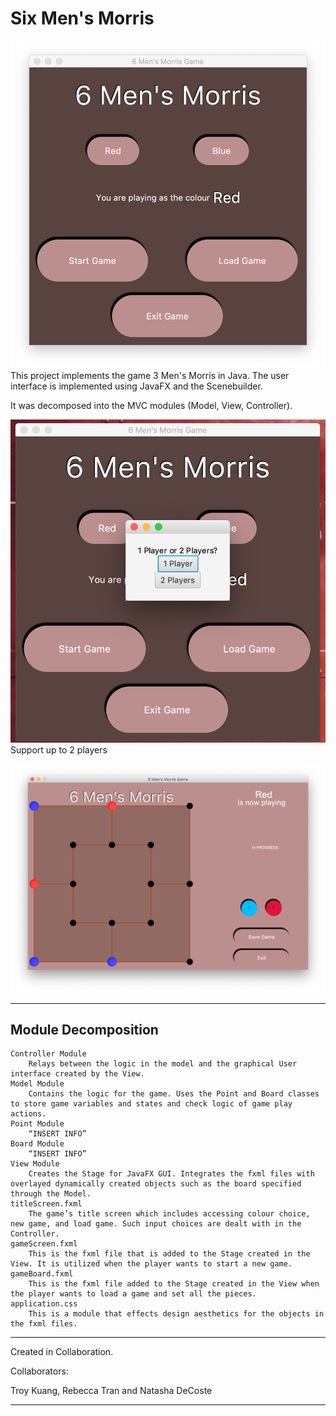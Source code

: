 # Six Men's Morris #

![alt text](img/Welcome.png)
This project implements the game 3 Men's Morris in Java. The user interface is implemented using JavaFX and the Scenebuilder. 

It was decomposed into the MVC modules (Model, View, Controller).

![alt text](img/Players.png)
Support up to 2 players

![alt text](img/InGame.png)

**********************************************************************************************

## Module Decomposition ##

	Controller Module
		Relays between the logic in the model and the graphical User interface created by the View.
	Model Module
		Contains the logic for the game. Uses the Point and Board classes to store game variables and states and check logic of game play actions.
	Point Module
		“INSERT INFO”
	Board Module
		“INSERT INFO”
	View Module
		Creates the Stage for JavaFX GUI. Integrates the fxml files with overlayed dynamically created objects such as the board specified through the Model. 
	titleScreen.fxml
		The game’s title screen which includes accessing colour choice, new game, and load game. Such input choices are dealt with in the Controller.
	gameScreen.fxml
		This is the fxml file that is added to the Stage created in the View. It is utilized when the player wants to start a new game.
	gameBoard.fxml
		This is the fxml file added to the Stage created in the View when the player wants to load a game and set all the pieces. 
	application.css
		This is a module that effects design aesthetics for the objects in the fxml files. 


**********************************************************************************************

Created in Collaboration.

Collaborators:

Troy Kuang, Rebecca Tran and Natasha DeCoste

**********************************************************************************************